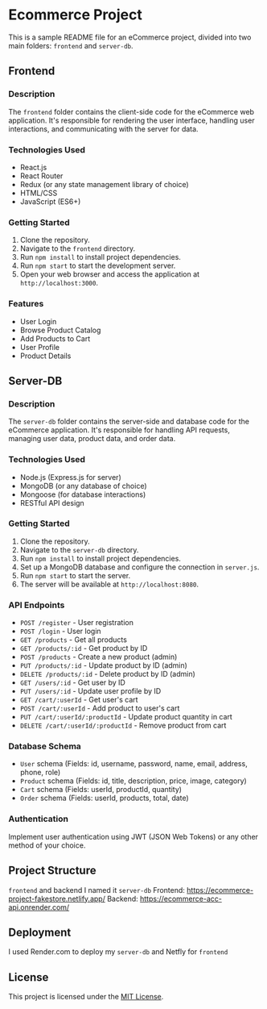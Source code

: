 # Ecommerce Project

This is a sample README file for an eCommerce project, divided into two main folders: `frontend` and `server-db`.

## Frontend

### Description
The `frontend` folder contains the client-side code for the eCommerce web application. It's responsible for rendering the user interface, handling user interactions, and communicating with the server for data.

### Technologies Used
- React.js
- React Router
- Redux (or any state management library of choice)
- HTML/CSS
- JavaScript (ES6+)

### Getting Started
1. Clone the repository.
2. Navigate to the `frontend` directory.
3. Run `npm install` to install project dependencies.
4. Run `npm start` to start the development server.
5. Open your web browser and access the application at `http://localhost:3000`.

### Features
- User Login
- Browse Product Catalog
- Add Products to Cart
- User Profile
- Product Details


## Server-DB

### Description
The `server-db` folder contains the server-side and database code for the eCommerce application. It's responsible for handling API requests, managing user data, product data, and order data.

### Technologies Used
- Node.js (Express.js for server)
- MongoDB (or any database of choice)
- Mongoose (for database interactions)
- RESTful API design

### Getting Started
1. Clone the repository.
2. Navigate to the `server-db` directory.
3. Run `npm install` to install project dependencies.
4. Set up a MongoDB database and configure the connection in `server.js`.
5. Run `npm start` to start the server.
6. The server will be available at `http://localhost:8080`.

### API Endpoints
- `POST /register` - User registration
- `POST /login` - User login
- `GET /products` - Get all products
- `GET /products/:id` - Get product by ID
- `POST /products` - Create a new product (admin)
- `PUT /products/:id` - Update product by ID (admin)
- `DELETE /products/:id` - Delete product by ID (admin)
- `GET /users/:id` - Get user by ID
- `PUT /users/:id` - Update user profile by ID
- `GET /cart/:userId` - Get user's cart
- `POST /cart/:userId` - Add product to user's cart
- `PUT /cart/:userId/:productId` - Update product quantity in cart
- `DELETE /cart/:userId/:productId` - Remove product from cart

### Database Schema
- `User` schema (Fields: id, username, password, name, email, address, phone, role)
- `Product` schema (Fields: id, title, description, price, image, category)
- `Cart` schema (Fields: userId, productId, quantity)
- `Order` schema (Fields: userId, products, total, date)

### Authentication
Implement user authentication using JWT (JSON Web Tokens) or any other method of your choice.

## Project Structure
`frontend` and backend I named it `server-db`
Frontend: https://ecommerce-project-fakestore.netlify.app/
Backend: https://ecommerce-acc-api.onrender.com/

## Deployment
I used Render.com to deploy my `server-db` and Netfly for `frontend`

## License
This project is licensed under the [MIT License](LICENSE).
